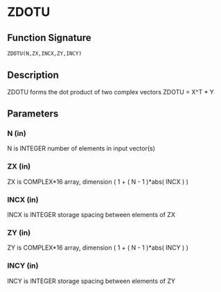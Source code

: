 # ZDOTU

## Function Signature

```fortran
ZDOTU(N,ZX,INCX,ZY,INCY)
```

## Description


 ZDOTU forms the dot product of two complex vectors
      ZDOTU = X^T * Y


## Parameters

### N (in)

N is INTEGER number of elements in input vector(s)

### ZX (in)

ZX is COMPLEX*16 array, dimension ( 1 + ( N - 1 )*abs( INCX ) )

### INCX (in)

INCX is INTEGER storage spacing between elements of ZX

### ZY (in)

ZY is COMPLEX*16 array, dimension ( 1 + ( N - 1 )*abs( INCY ) )

### INCY (in)

INCY is INTEGER storage spacing between elements of ZY

